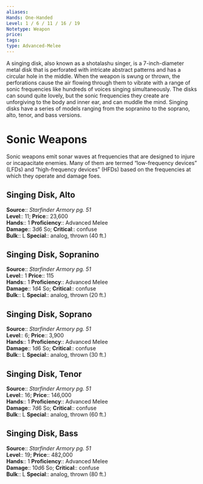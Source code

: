 ```yaml
---
aliases: 
Hands: One-Handed
Level: 1 / 6 / 11 / 16 / 19
Notetype: Weapon
price: 
tags: 
type: Advanced-Melee
---
```

A singing disk, also known as a shotalashu singer, is a 7-inch-diameter metal disk that is perforated with intricate abstract patterns and has a circular hole in the middle. When the weapon is swung or thrown, the perforations cause the air flowing through them to vibrate with a range of sonic frequencies like hundreds of voices singing simultaneously. The disks can sound quite lovely, but the sonic frequencies they create are unforgiving to the body and inner ear, and can muddle the mind. Singing disks have a series of models ranging from the sopranino to the soprano, alto, tenor, and bass versions.

# Sonic Weapons

Sonic weapons emit sonar waves at frequencies that are designed to injure or incapacitate enemies. Many of them are termed “low-frequency devices” (LFDs) and “high-frequency devices” (HFDs) based on the frequencies at which they operate and damage foes.  

## Singing Disk, Alto

**Source**:: _Starfinder Armory pg. 51_  
**Level**:: 11;
**Price**:: 23,600  
**Hands**:: 1
**Proficiency**:: Advanced Melee  
**Damage**:: 3d6 So;
**Critical**:: confuse  
**Bulk**:: L
**Special**:: analog, thrown (40 ft.)

## Singing Disk, Sopranino

**Source**:: _Starfinder Armory pg. 51_  
**Level**:: 1
**Price**:: 115  
**Hands**:: 1
**Proficiency**:: Advanced Melee  
**Damage**:: 1d4 So;
**Critical**:: confuse  
**Bulk**:: L
**Special**:: analog, thrown (20 ft.)

## Singing Disk, Soprano

**Source**:: _Starfinder Armory pg. 51_  
**Level**:: 6;
**Price**:: 3,900  
**Hands**:: 1
**Proficiency**:: Advanced Melee  
**Damage**:: 1d6 So;
**Critical**:: confuse  
**Bulk**:: L
**Special**:: analog, thrown (30 ft.)

## Singing Disk, Tenor

**Source**:: _Starfinder Armory pg. 51_  
**Level**:: 16;
**Price**:: 146,000  
**Hands**:: 1
**Proficiency**:: Advanced Melee  
**Damage**:: 7d6 So;
**Critical**:: confuse  
**Bulk**:: L
**Special**:: analog, thrown (60 ft.)

## Singing Disk, Bass

**Source**:: _Starfinder Armory pg. 51_  
**Level**:: 19;
**Price**:: 482,000  
**Hands**:: 1
**Proficiency**:: Advanced Melee  
**Damage**:: 10d6 So;
**Critical**:: confuse  
**Bulk**:: L
**Special**:: analog, thrown (80 ft.)
